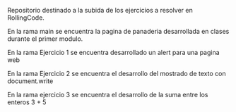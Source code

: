 Repositorio destinado a la subida de los ejercicios a resolver en RollingCode.

En la rama main se encuentra la pagina de panaderia desarrollada en clases durante el primer modulo.

En la rama Ejercicio 1 se encuentra desarrollado un alert para una pagina web

En la rama Ejercicio 2 se encuentra el desarrollo del mostrado de texto con document.write

En la rama ejercicio 3 se encuentra el desarrollo de la suma entre los enteros 3 + 5